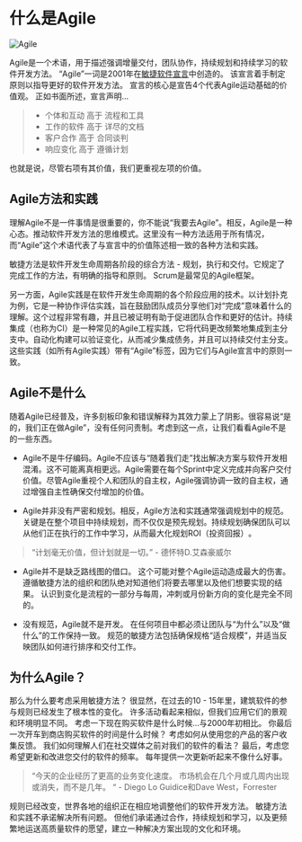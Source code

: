 # 什么是Agile

![Agile](https://www.visualstudio.com/wp-content/uploads/2016/08/WhatIsAgile_600x300.png)

Agile是一个术语，用于描述强调增量交付，团队协作，持续规划和持续学习的软件开发方法。 “Agile”一词是2001年在[敏捷软件宣言](http://agilemanifesto.org/iso/zhchs/manifesto.html)中创造的。 该宣言着手制定原则以指导更好的软件开发方法。 宣言的核心是宣告4个代表Agile运动基础的价值观。 正如书面所述，宣言声明...

>* 个体和互动 高于 流程和工具
>* 工作的软件 高于 详尽的文档
>* 客户合作 高于 合同谈判
>* 响应变化 高于 遵循计划

也就是说，尽管右项有其价值，我们更重视左项的价值。

## Agile方法和实践

理解Agile不是一件事情是很重要的，你不能说“我要去Agile”。相反，Agile是一种心态。推动软件开发方法的思维模式。这里没有一种方法适用于所有情况，而“Agile”这个术语代表了与宣言中的价值陈述相一致的各种方法和实践。

敏捷方法是软件开发生命周期各阶段的综合方法 - 规划，执行和交付。它规定了完成工作的方法，有明确的指导和原则。 Scrum是最常见的Agile框架。

另一方面，Agile实践是在软件开发生命周期的各个阶段应用的技术。以计划扑克为例，它是一种协作评估实践，旨在鼓励团队成员分享他们对“完成”意味着什么的理解。这个过程非常有趣，并且已被证明有助于促进团队合作和更好的估计。持续集成（也称为CI）是一种常见的Agile工程实践，它将代码更改频繁地集成到主分支中。自动化构建可以验证变化，从而减少集成债务，并且可以持续交付主分支。这些实践（如所有Agile实践）带有“Agile”标签，因为它们与Agile宣言中的原则一致。

## Agile不是什么

随着Agile已经普及，许多刻板印象和错误解释为其效力蒙上了阴影。很容易说“是的，我们正在做Agile”，没有任何问责制。考虑到这一点，让我们看看Agile不是的一些东西。

* Agile不是牛仔编码。Agile不应该与“随着我们走”找出解决方案与软件开发相混淆。这不可能离真相更远。Agile需要在每个Sprint中定义完成并向客户交付价值。尽管Agile重视个人和团队的自主权，Agile强调协调一致的自主权，通过增强自主性确保交付增加的价值。

* Agile并非没有严密和规划。相反，Agile方法和实践通常强调规划中的规范。关键是在整个项目中持续规划，而不仅仅是预先规划。持续规划确保团队可以从他们正在执行的工作中学习，从而最大化规划ROI（投资回报）​​。

> “计划毫无价值，但计划就是一切。” - 德怀特D.艾森豪威尔

* Agile并不是缺乏路线图的借口。 这个可能对整个Agile运动造成最大的伤害。 遵循敏捷方法的组织和团队绝对知道他们将要去哪里以及他们想要实现的结果。 认识到变化是流程的一部分与每周，冲刺或月份新方向的变化是完全不同的。

* 没有规范，Agile就不是开发。 在任何项目中都必须让团队与“为什么”以及“做什么”的工作保持一致。 规范的敏捷方法包括确保规格“适合规模”，并适当反映团队如何进行排序和交付工作。

## 为什么Agile？

那么为什么要考虑采用敏捷方法？ 很显然，在过去的10 - 15年里，建筑软件的参与规则已经发生了根本性的变化。 许多活动看起来相似，但我们应用它们的景观和环境明显不同。 考虑一下现在购买软件是什么时候...与2000年初相比。 你最后一次开车到商店购买软件的时间是什么时候？ 考虑如何从使用您的产品的客户收集反馈。 我们如何理解人们在社交媒体之前对我们的软件的看法？ 最后，考虑您希望更新和改进您交付的软件的频率。 每年提供一次更新听起来不像什么好事。

>“今天的企业经历了更高的业务变化速度。 市场机会在几个月或几周内出现或消失，而不是几年。 “ - Diego Lo Guidice和Dave West，Forrester

规则已经改变，世界各地的组织正在相应地调整他们的软件开发方法。 敏捷方法和实践不承诺解决所有问题。 但他们承诺通过合作，持续规划和学习，以及更频繁地运送高质量软件的愿望，建立一种解决方案出现的文化和环境。